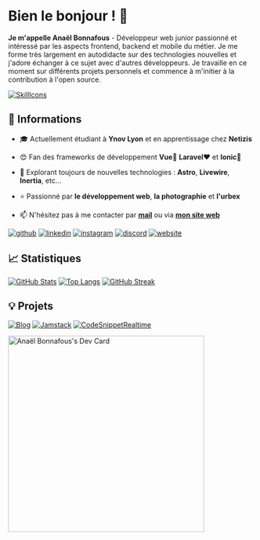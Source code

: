 # Bien le bonjour ! 👋

**Je m'appelle Anaël Bonnafous** - Développeur web junior passionné et intéressé par les aspects frontend, backend et mobile du métier. Je me forme très largement en autodidacte sur des technologies nouvelles et j'adore échanger à ce sujet avec d'autres développeurs. Je travaille en ce moment sur différents projets personnels et commence à m'initier à la contribution à l'open source.

[![SkillIcons](https://skillicons.dev/icons?i=laravel,vue,nuxt,alpinejs,tailwind,vite,mysql,php,ts,js,html,css,sass,wordpress,git)](https://skillicons.dev)

## 🔎 Informations

- 🎓 Actuellement étudiant à **Ynov Lyon** et en apprentissage chez **Netizis**

- 😍 Fan des frameworks de développement **Vue**💚 **Laravel**❤️ et **Ionic**💙

- 🌱 Explorant toujours de nouvelles technologies : **Astro**, **Livewire**, **Inertia**, etc...

- ⭐ Passionné par **le développement web**, **la photographie** et **l'urbex**

- 📫 N'hésitez pas à me contacter par [**mail**](mailto:anael.bonnafous@gmail.com) ou via [**mon site web**](https://anaelbonnafous.fr/)

[![github](https://img.shields.io/badge/github-100000?style=for-the-badge&logo=github&logoColor=white)](https://github.com/AnaelBonnafous)
[![linkedin](https://img.shields.io/badge/linkedin-0077B5?style=for-the-badge&logo=linkedin&logoColor=white)](https://www.linkedin.com/in/anaelbonnafous/)
[![instagram](https://img.shields.io/badge/instagram-E4405F?style=for-the-badge&logo=instagram&logoColor=white)](https://www.instagram.com/anael_bonnafous/)
[![discord](https://img.shields.io/badge/discord-5865F2?style=for-the-badge&logo=discord&logoColor=white)](https://discordapp.com/users/607890559406964746)
[![website](https://img.shields.io/badge/site_web-000000?style=for-the-badge&logo=About.me&logoColor=white)](https://anaelbonnafous.fr/)

## 📈 Statistiques

[![GitHub Stats](https://github-readme-stats.vercel.app/api?username=AnaelBonnafous&theme=nord&locale=fr&count_private=true&show_icons=true&hide_border=true&line_height=27)](https://github.com/anuraghazra/github-readme-stats)
[![Top Langs](https://github-readme-stats.vercel.app/api/top-langs/?username=AnaelBonnafous&theme=nord&locale=fr&langs_count=3&hide=html,css&hide_border=true&card_width=495)](https://github.com/anuraghazra/github-readme-stats)
[![GitHub Streak](https://github-readme-streak-stats.herokuapp.com/?user=AnaelBonnafous&theme=nord&hide_border=true&locale=fr)](https://github.com/DenverCoder1/github-readme-streak-stats)

## 💡 Projets

[![Blog](https://github-readme-stats.vercel.app/api/pin/?username=AnaelBonnafous&repo=torion&theme=nord&locale=fr&hide_border=true)](https://github.com/AnaelBonnafous/torion)
[![Jamstack](https://github-readme-stats.vercel.app/api/pin/?username=AnaelBonnafous&repo=Jamstack&theme=nord&locale=fr&hide_border=true)](https://github.com/AnaelBonnafous/Jamstack)
[![CodeSnippetRealtime](https://github-readme-stats.vercel.app/api/pin/?username=AnaelBonnafous&repo=CodeSnippetRealtime&theme=nord&locale=fr&hide_border=true)](https://github.com/AnaelBonnafous/CodeSnippetRealtime)

<a href="https://app.daily.dev/AnaelBonnafous"><img src="https://api.daily.dev/devcards/0cf5b9f8e6724f2493f8e5e15848676d.png?r=aym" width="400" alt="Anaël Bonnafous's Dev Card"/></a>
